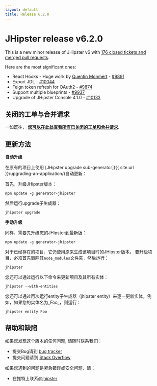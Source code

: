 ```yaml
---
layout: default
title: Release 6.2.0
---
```


JHipster release v6.2.0
==================

This is a new minor release of JHipster v6 with [176 closed tickets and merged pull requests](https://github.com/jhipster/generator-jhipster/issues?q=milestone%3A6.2.0+is%3Aclosed).

Here are the most significant ones:

- React Hooks - Huge work by [Quentin Monmert](https://github.com/qmonmert) - [#9891](https://github.com/jhipster/generator-jhipster/issues/9891)
- Export JDL - [#10044](https://github.com/jhipster/generator-jhipster/pull/10044)
- Feign token refresh for OAuth2 - [#9874](https://github.com/jhipster/generator-jhipster/pull/9874)
- Support multiple blueprints - [#9937](https://github.com/jhipster/generator-jhipster/pull/9937)
- Upgrade of JHipster Console 4.1.0 - [#10133](https://github.com/jhipster/generator-jhipster/pull/10133)


关闭的工单与合并请求
------------
一如既往， __[您可以在此处查看所有已关闭的工单和合并请求](https://github.com/jhipster/generator-jhipster/issues?q=milestone%3A6.2.0+is%3Aclosed)__.

更新方法
------------

**自动升级**

在原有的项目上使用 [JHipster upgrade sub-generator]({{ site.url }}/upgrading-an-application/)自动更新：

首先，升级JHipster版本：

```
npm update -g generator-jhipster
```

然后运行upgrade子生成器：

```
jhipster upgrade
```

**手动升级**

同样，需要先升级您的JHipster到最新版：

```
npm update -g generator-jhipster
```

对于已经存在的项目，它仍使用原来生成该项目时的JHipster版本。
要升级项目，必须首先删除其`node_modules`文件夹，然后运行：

```
jhipster
```

您还可以通过运行以下命令来更新项目及其所有实体：

```
jhipster --with-entities
```

您还可以通过再次运行entity子生成器（jhipster entity）来逐一更新实体，例如，如果您的实体名为_Foo_，则运行：

```
jhipster entity Foo
```

帮助和缺陷
--------------

如果您发现这个版本的任何问题, 请随时联系我们：

- 提交Bug请到 [bug tracker](https://github.com/jhipster/generator-jhipster/issues?state=open)
- 提交问题请到 [Stack Overflow](http://stackoverflow.com/tags/jhipster/info)

如果您遇到的问题是紧急错误或安全问题，请：

- 在推特上联系[@jhipster](https://twitter.com/jhipster)
